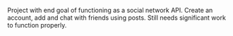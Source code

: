 Project with end goal of functioning as a social network API. Create an account, add and chat with friends using posts. Still needs significant work to function properly.